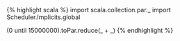 {% highlight scala %}
import scala.collection.par._
import Scheduler.Implicits.global

(0 until 15000000).toPar.reduce(_ + _)
{% endhighlight %}
